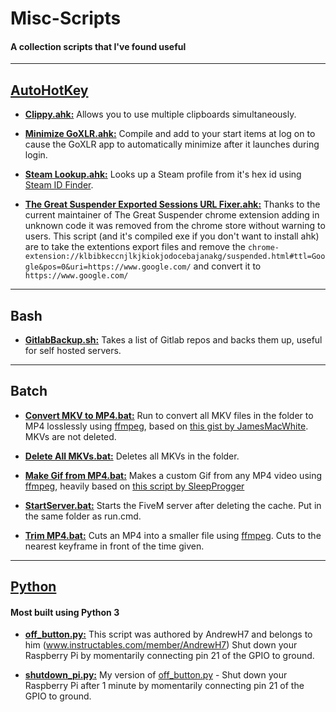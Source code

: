 # Misc-Scripts
#### A collection scripts that I've found useful

---

## [AutoHotKey](https://www.autohotkey.com/)
- [**Clippy.ahk:**](https://github.com/Firecul/Misc-Scripts/blob/master/AutoHotKey%20Scripts/Clippy.ahk)
Allows you to use multiple clipboards simultaneously.

- [**Minimize GoXLR.ahk:**](https://github.com/Firecul/Misc-Scripts/blob/master/AutoHotKey%20Scripts/Minimize%20GoXLR.ahk)
Compile and add to your start items at log on to cause the GoXLR app to automatically minimize after it launches during login.

- [**Steam Lookup.ahk:**](https://github.com/Firecul/Misc-Scripts/blob/master/AutoHotKey%20Scripts/Steam%20Lookup.ahk)
Looks up a Steam profile from it's hex id using [Steam ID Finder](https://steamidfinder.com/).

- [**The Great Suspender Exported Sessions URL Fixer.ahk:**](https://github.com/Firecul/Misc-Scripts/blob/master/AutoHotKey%20Scripts/The%20Great%20Suspender%20Exported%20Sessions%20URL%20Fixer.ahk)
Thanks to the current maintainer of The Great Suspender chrome extension adding in unknown code it was removed from the chrome store without warning to users.  This script (and it's compiled exe if you don't want to install ahk) are to take the extentions export files and remove the `chrome-extension://klbibkeccnjlkjkiokjodocebajanakg/suspended.html#ttl=Google&pos=0&uri=https://www.google.com/` and convert it to `https://www.google.com/`

---

## Bash

- [**GitlabBackup.sh:**](https://github.com/Firecul/Misc-Scripts/blob/master/Bash/GitlabBackup.sh)
	Takes a list of Gitlab repos and backs them up, useful for self hosted servers.

---

## Batch

- [**Convert MKV to MP4.bat:**](https://github.com/Firecul/Misc-Scripts/blob/master/Batch/Convert%20MKVs%20to%20MP4.bat)
Run to convert all MKV files in the folder to MP4 losslessly using [ffmpeg](https://ffmpeg.org/download.html), based on [this gist by JamesMacWhite](https://gist.github.com/jamesmacwhite/58aebfe4a82bb8d645a797a1ba975132). MKVs are not deleted.

- [**Delete All MKVs.bat:**](https://github.com/Firecul/Misc-Scripts/blob/master/Batch/Delete%20All%20MKVs.bat)
Deletes all MKVs in the folder.

- [**Make Gif from MP4.bat:**](https://github.com/Firecul/Misc-Scripts/blob/master/Batch/Make%20Gif%20from%20MP4.bat)
Makes a custom Gif from any MP4 video using [ffmpeg](https://ffmpeg.org/download.html), heavily based on [this script by SleepProgger](https://github.com/SleepProgger/my_ffmpeg_utils/blob/master/video2gif.bat)

- [**StartServer.bat:**](https://github.com/Firecul/Misc-Scripts/blob/master/Batch/StartServer.bat)
Starts the FiveM server after deleting the cache.  Put in the same folder as run.cmd.

- [**Trim MP4.bat:**](https://github.com/Firecul/Misc-Scripts/blob/master/Batch/Trim%20MP4.bat)
Cuts an MP4 into a smaller file using [ffmpeg](https://ffmpeg.org/download.html). Cuts to the nearest keyframe in front of the time given.

---

## [Python](https://www.python.org/)
#### Most built using Python 3

- [**off_button.py:**](https://github.com/Firecul/Misc-Scripts/blob/master/Python/off_button.py)
This script was authored by AndrewH7 and belongs to him (www.instructables.com/member/AndrewH7)
Shut down your Raspberry Pi by momentarily connecting pin 21 of the GPIO to ground.

- [**shutdown_pi.py:**](https://github.com/Firecul/Misc-Scripts/blob/master/Python/shutdown_pi.py)
My version of [off_button.py](https://github.com/Firecul/Misc-Scripts/blob/master/Python/off_button.py) - Shut down your Raspberry Pi after 1 minute by momentarily connecting pin 21 of the GPIO to ground.